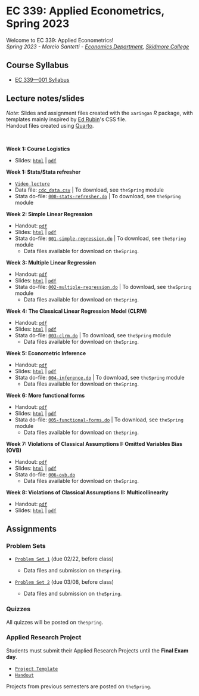 # EC 339: Applied Econometrics, Spring 2023

Welcome to EC 339: Applied Econometrics!<br>
*Spring 2023 - Marcio Santetti - [Economics Department](https://www.skidmore.edu/economics/), [Skidmore College](https://www.skidmore.edu/)*


## Course Syllabus

- [EC 339&mdash;001 Syllabus](https://raw.githack.com/marciosantetti/ec339-sp23/main/syllabus/ec339-syllabus-sp23.pdf)


## Lecture notes/slides

*Note*: Slides and assignment files created with the `xaringan` *R* package, with templates mainly inspired by [Ed Rubin](https://github.com/edrubin)'s CSS file. <br>
Handout files created using [Quarto](https://quarto.org/).

<br>

**Week 1: Course Logistics**

  - Slides: [`html`](https://raw.githack.com/marciosantetti/ec339-sp23/main/lectures/000-logistics/000-course-logistics.html) | [`pdf`](https://raw.githack.com/marciosantetti/ec339-sp23/main/lectures/000-logistics/000-course-logistics.pdf)

**Week 1: Stats/Stata refresher**

  - [`Video lecture`](https://youtu.be/BRwqm6RdL0I)
  - Data file: [`cdc_data.csv`](https://raw.githack.com/marciosantetti/ec339-sp23/main/lectures/000-logistics/cdc_data.csv) | To download, see `theSpring` module
  - Stata do-file: [`000-stats-refresher.do`](https://github.com/marciosantetti/ec339-sp23/blob/main/lectures/000-logistics/000-stats-refresher.do) | To download, see `theSpring` module


 **Week 2: Simple Linear Regression**
 
  - Handout: [`pdf`](https://raw.githack.com/marciosantetti/ec339-sp23/main/lectures/001-simple-regression/simple-regression.pdf)
  - Slides: [`html`](https://raw.githack.com/marciosantetti/ec339-sp23/main/lectures/001-simple-regression/001-simple-regression.html) | [`pdf`](https://raw.githack.com/marciosantetti/ec339-sp23/main/lectures/001-simple-regression/001-simple-regression.pdf)
  - Stata do-file: [`001-simple-regression.do`](https://github.com/marciosantetti/ec339-sp23/blob/main/lectures/001-simple-regression/001-simple-regression.do) | To download, see `theSpring` module
    - Data files available for download on `theSpring`.

**Week 3: Multiple Linear Regression**

  - Handout: [`pdf`](https://raw.githack.com/marciosantetti/ec339-sp23/main/lectures/002-multiple-regression/multiple-regression.pdf)
  - Slides: [`html`](https://raw.githack.com/marciosantetti/ec339-sp23/main/lectures/002-multiple-regression/002-multiple-regression.html) | [`pdf`](https://raw.githack.com/marciosantetti/ec339-sp23/main/lectures/002-multiple-regression/002-multiple-regression.pdf)
  - Stata do-file: [`002-multiple-regression.do`](https://github.com/marciosantetti/ec339-sp23/blob/main/lectures/002-multiple-regression/002-multiple-regression.do) | To download, see `theSpring` module
    - Data files available for download on `theSpring`.
    
**Week 4: The Classical Linear Regression Model (CLRM)**

  - Handout: [`pdf`](https://raw.githack.com/marciosantetti/ec339-sp23/main/lectures/003-clrm/classical-model.pdf)
  - Slides: [`html`](https://raw.githack.com/marciosantetti/ec339-sp23/main/lectures/003-clrm/003-clrm.html) | [`pdf`](https://raw.githack.com/marciosantetti/ec339-sp23/main/lectures/003-clrm/003-clrm.pdf)
  - Stata do-file: [`003-clrm.do`](https://github.com/marciosantetti/ec339-sp23/blob/main/lectures/003-clrm/003-clrm.do) | To download, see `theSpring` module
    - Data files available for download on `theSpring`.
    
**Week 5: Econometric Inference**

  - Handout: [`pdf`](https://raw.githack.com/marciosantetti/ec339-sp23/main/lectures/004-inference/inference.pdf)
  - Slides: [`html`](https://raw.githack.com/marciosantetti/ec339-sp23/main/lectures/004-inference/004-inference.html) | [`pdf`](https://raw.githack.com/marciosantetti/ec339-sp23/main/lectures/004-inference/004-inference.pdf)
  - Stata do-file: [`004-inference.do`](https://github.com/marciosantetti/ec339-sp23/blob/main/lectures/004-inference/004-inference.do) | To download, see `theSpring` module
    - Data files available for download on `theSpring`.

**Week 6: More functional forms**

  - Handout: [`pdf`](https://raw.githack.com/marciosantetti/ec339-sp23/main/lectures/005-functional-forms/more-functional-forms.pdf)
  - Slides: [`html`](https://raw.githack.com/marciosantetti/ec339-sp23/main/lectures/005-functional-forms/005-functional-forms.html) | [`pdf`](https://raw.githack.com/marciosantetti/ec339-sp23/main/lectures/005-functional-forms/005-functional-forms.pdf)
  - Stata do-file: [`005-functional-forms.do`](https://github.com/marciosantetti/ec339-sp23/blob/main/lectures/005-functional-forms/005-functional-forms.do) | To download, see `theSpring` module
      - Data files available for download on `theSpring`.
      
**Week 7: Violations of Classical Assumptions I: Omitted Variables Bias (OVB)**

  - Handout: [`pdf`](https://raw.githack.com/marciosantetti/ec339-sp23/main/lectures/006-ovb/ovb.pdf)
  - Slides: [`html`](https://raw.githack.com/marciosantetti/ec339-sp23/main/lectures/006-ovb/006-ovb.html) | [`pdf`](https://raw.githack.com/marciosantetti/ec339-sp23/main/lectures/006-ovb/006-ovb.pdf)
  - Stata do-file: [`006-ovb.do`](https://github.com/marciosantetti/ec339-sp23/blob/main/lectures/006-ovb/006-ovb.do)
     - Data files available for download on `theSpring`.

**Week 8: Violations of Classical Assumptions II: Multicollinearity**

  - Handout: [`pdf`](https://raw.githack.com/marciosantetti/ec339-sp23/main/lectures/007-multicollinearity/multicollinearity.pdf)
  - Slides: [`html`](https://raw.githack.com/marciosantetti/ec339-sp23/main/lectures/007-multicollinearity/007-multicollinearity.html) | [`pdf`](https://raw.githack.com/marciosantetti/ec339-sp23/main/lectures/007-multicollinearity/007-multicollinearity.pdf)
  
## Assignments


### Problem Sets

- [`Problem Set 1`](https://raw.githack.com/marciosantetti/ec339-sp23/main/problem-sets/ps1-sp23.pdf) (due 02/22, before class)

  - Data files and submission on `theSpring`.
  
- [`Problem Set 2`](https://raw.githack.com/marciosantetti/ec339-sp23/main/problem-sets/ps2-sp23.pdf) (due 03/08, before class)

  - Data files and submission on `theSpring`.


### Quizzes

All quizzes will be posted on `theSpring`.



### Applied Research Project

 Students must submit their Applied Research Projects until the **Final Exam day**. 

  - [`Project Template`](https://raw.githack.com/marciosantetti/ec339-sp23/main/research-project/research-proj-template.pdf)
  - [`Handout`](https://raw.githack.com/marciosantetti/ec339-sp23/main/research-project/research-proj-handout.pdf)
  
 Projects from previous semesters are posted on `theSpring`.
 
